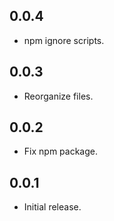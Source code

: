 ## 0.0.4
- npm ignore scripts.

## 0.0.3
- Reorganize files.

## 0.0.2
- Fix npm package.

## 0.0.1
- Initial release.
